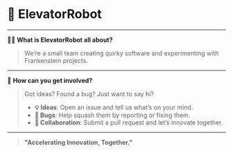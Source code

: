 # 🚀 ElevatorRobot

---

🙋‍♀️ **What is ElevatorRobot all about?**
> We’re a small team creating quirky software and experimenting with Frankenstein projects.

---

🌈 **How can you get involved?**
> Got ideas? Found a bug? Just want to say hi? 
> - **💡 Ideas**: Open an issue and tell us what’s on your mind.
> - **🐛 Bugs**: Help squash them by reporting or fixing them.
> - **🎉 Collaboration**: Submit a pull request and let’s innovate together.

---

> **"Accelerating Innovation, Together."**

